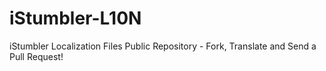 # iStumbler-L10N
iStumbler Localization Files Public Repository - Fork, Translate and Send a Pull Request!
